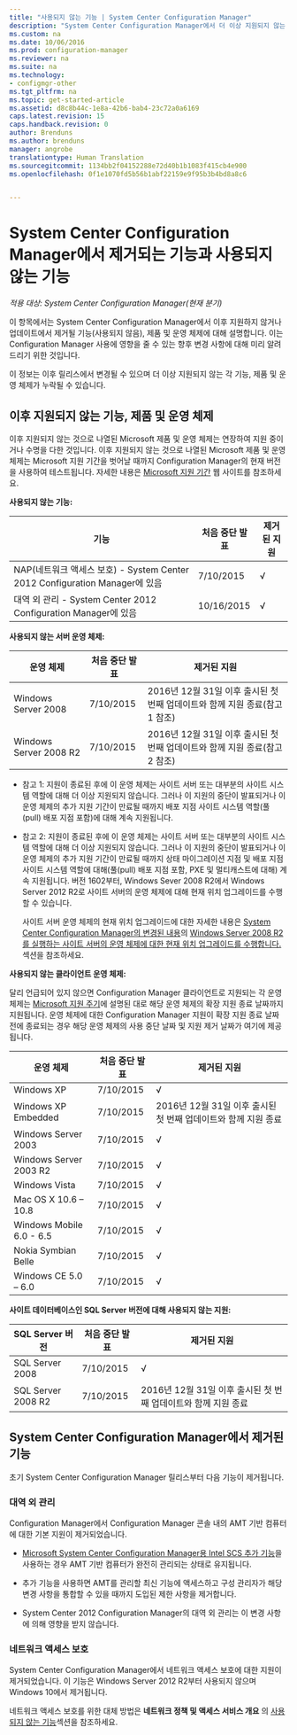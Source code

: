 ```yaml
---
title: "사용되지 않는 기능 | System Center Configuration Manager"
description: "System Center Configuration Manager에서 더 이상 지원되지 않는 기능, 제품 및 운영 체제에 대해 알아봅니다."
ms.custom: na
ms.date: 10/06/2016
ms.prod: configuration-manager
ms.reviewer: na
ms.suite: na
ms.technology:
- configmgr-other
ms.tgt_pltfrm: na
ms.topic: get-started-article
ms.assetid: d8c8b44c-1e8a-42b6-bab4-23c72a0a6169
caps.latest.revision: 15
caps.handback.revision: 0
author: Brenduns
ms.author: brenduns
manager: angrobe
translationtype: Human Translation
ms.sourcegitcommit: 1134bb2f04152288e72d40b1b1083f415cb4e900
ms.openlocfilehash: 0f1e1070fd5b56b1abf22159e9f95b3b4bd8a8c6


---
```

# <a name="removed-and-deprecated-features-for-system-center-configuration-manager"></a>System Center Configuration Manager에서 제거되는 기능과 사용되지 않는 기능

*적용 대상: System Center Configuration Manager(현재 분기)*

이 항목에서는 System Center Configuration Manager에서 이후 지원하지 않거나 업데이트에서 제거될 기능(사용되지 않음), 제품 및 운영 체제에 대해 설명합니다. 이는 Configuration Manager 사용에 영향을 줄 수 있는 향후 변경 사항에 대해 미리 알려드리기 위한 것입니다.  

 이 정보는 이후 릴리스에서 변경될 수 있으며 더 이상 지원되지 않는 각 기능, 제품 및 운영 체제가 누락될 수 있습니다.  

## <a name="deprecated-features-products-and-operating-systems"></a>이후 지원되지 않는 기능, 제품 및 운영 체제  
 이후 지원되지 않는 것으로 나열된 Microsoft 제품 및 운영 체제는 연장하여 지원 중이거나 수명을 다한 것입니다. 이후 지원되지 않는 것으로 나열된 Microsoft 제품 및 운영 체제는 Microsoft 지원 기간을 벗어날 때까지 Configuration Manager의 현재 버전을 사용하여 테스트됩니다.  자세한 내용은 [Microsoft 지원 기간](https://support.microsoft.com/lifecycle) 웹 사이트를 참조하세요.  

 **사용되지 않는 기능:**  


|**기능**|**처음 중단 발표**|**제거된 지원**|  
|-|-|-|  
|NAP(네트워크 액세스 보호) - System Center 2012 Configuration Manager에 있음|7/10/2015|√|  
|대역 외 관리 - System Center 2012 Configuration Manager에 있음|10/16/2015|√|  

 **사용되지 않는 서버 운영 체제:**  

 |**운영 체제**|**처음 중단 발표**|**제거된 지원**|  
|-|-|-|  
|Windows Server 2008|7/10/2015|2016년 12월 31일 이후 출시된 첫 번째 업데이트와 함께 지원 종료(참고 1 참조)|  
|Windows Server 2008 R2|7/10/2015|2016년 12월 31일 이후 출시된 첫 번째 업데이트와 함께 지원 종료(참고 2 참조)|  

-   참고 1: 지원이 종료된 후에 이 운영 체제는 사이트 서버 또는 대부분의 사이트 시스템 역할에 대해 더 이상 지원되지 않습니다. 그러나 이 지원의 중단이 발표되거나 이 운영 체제의 추가 지원 기간이 만료될 때까지 배포 지점 사이트 시스템 역할(풀(pull) 배포 지점 포함)에 대해 계속 지원됩니다.  

-   참고 2: 지원이 종료된 후에 이 운영 체제는 사이트 서버 또는 대부분의 사이트 시스템 역할에 대해 더 이상 지원되지 않습니다. 그러나 이 지원의 중단이 발표되거나 이 운영 체제의 추가 지원 기간이 만료될 때까지 상태 마이그레이션 지점 및 배포 지점 사이트 시스템 역할에 대해(풀(pull) 배포 지점 포함, PXE 및 멀티캐스트에 대해) 계속 지원됩니다.  버전 1602부터, Windows Sever 2008 R2에서 Windows Server 2012 R2로 사이트 서버의 운영 체제에 대해 현재 위치 업그레이드를 수행할 수 있습니다.  

     사이트 서버 운영 체제의 현재 위치 업그레이드에 대한 자세한 내용은 [System Center Configuration Manager의 변경된 내용](../../../core/plan-design/changes/what-has-changed-from-configuration-manager-2012.md)의 [Windows Server 2008 R2를 실행하는 사이트 서버의 운영 체제에 대한 현재 위치 업그레이드를 수행합니다.](../../../core/plan-design/changes/whats-new-in-version-1602.md#bkmk_UpgradeOS) 섹션을 참조하세요.



 **사용되지 않는 클라이언트 운영 체제:**  

 달리 언급되어 있지 않으면 Configuration Manager 클라이언트로 지원되는 각 운영 체제는 [Microsoft 지원 주기](https://support.microsoft.com/lifecycle)에 설명된 대로 해당 운영 체제의 확장 지원 종료 날짜까지 지원됩니다.  운영 체제에 대한 Configuration Manager 지원이 확장 지원 종료 날짜 전에 종료되는 경우 해당 운영 체제의 사용 중단 날짜 및 지원 제거 날짜가 여기에 제공됩니다.  

|**운영 체제**|**처음 중단 발표**|**제거된 지원**|  
|-|-|-|  
|Windows XP|7/10/2015|√|  
|Windows XP Embedded|7/10/2015|2016년 12월 31일 이후 출시된 첫 번째 업데이트와 함께 지원 종료|  
|Windows Server 2003|7/10/2015|√|  
|Windows Server 2003 R2|7/10/2015|√|  
|Windows Vista|7/10/2015|√|  
|Mac OS X 10.6 – 10.8|7/10/2015|√|  
|Windows Mobile 6.0 - 6.5|7/10/2015|√|  
|Nokia Symbian Belle|7/10/2015|√|  
|Windows CE 5.0 – 6.0|7/10/2015|√|  


 **사이트 데이터베이스인 SQL Server 버전에 대해 사용되지 않는 지원:**  

|**SQL Server 버전**|**처음 중단 발표**|**제거된 지원**|   
|-|-|-|  
|SQL Server 2008|7/10/2015|√|  
|SQL Server 2008 R2|7/10/2015|2016년 12월 31일 이후 출시된 첫 번째 업데이트와 함께 지원 종료|  

## <a name="features-removed-in-system-center-configuration-manager"></a>System Center Configuration Manager에서 제거된 기능  
 초기 System Center Configuration Manager 릴리스부터 다음 기능이 제거됩니다.

###  <a name="a-namebkmkamta-out-of-band-management"></a><a name="bkmk_amt"></a> 대역 외 관리  
 Configuration Manager에서 Configuration Manager 콘솔 내의 AMT 기반 컴퓨터에 대한 기본 지원이 제거되었습니다.  

-    [Microsoft System Center Configuration Manager용 Intel SCS 추가 기능](http://www.intel.com/content/www/us/en/software/setup-configuration-software.html)을 사용하는 경우 AMT 기반 컴퓨터가 완전히 관리되는 상태로 유지됩니다.  

-   추가 기능을 사용하면 AMT를 관리할 최신 기능에 액세스하고 구성 관리자가 해당 변경 사항을 통합할 수 있을 때까지 도입된 제한 사항을 제거합니다.  

-   System Center 2012 Configuration Manager의 대역 외 관리는 이 변경 사항에 의해 영향을 받지 않습니다.  

###  <a name="a-namebkmknapa-network-access-protection"></a><a name="bkmk_nap"></a> 네트워크 액세스 보호  
 System Center Configuration Manager에서 네트워크 액세스 보호에 대한 지원이 제거되었습니다. 이 기능은 Windows Server 2012 R2부터 사용되지 않으며 Windows 10에서 제거됩니다.  

 네트워크 액세스 보호를 위한 대체 방법은 **네트워크 정책 및 액세스 서비스 개요** 의 [사용되지 않는 기능](https://technet.microsoft.com/library/hh831683.aspx)섹션을 참조하세요.  



<!--HONumber=Nov16_HO1-->


